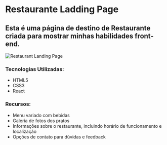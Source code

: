 # Restaurante Ladding Page

## Esta é uma página de destino de Restaurante criada para mostrar minhas habilidades front-end.

![Restaurant Landing Page](https://i.ibb.co/5jxBKpw/image.png)

### Tecnologias Utilizadas:
- HTML5
- CSS3
- React

### Recursos:
- Menu variado com bebidas
- Galeria de fotos dos pratos
- Informações sobre o restaurante, incluindo horário de funcionamento e localização
- Opções de contato para dúvidas e feedback

